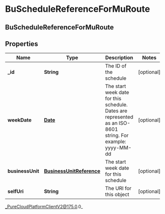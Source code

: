 # BuScheduleReferenceForMuRoute

## BuScheduleReferenceForMuRoute

## Properties

|Name | Type | Description | Notes|
|------------ | ------------- | ------------- | -------------|
| **_id** | **String** | The ID of the schedule | [optional] |
| **weekDate** | [**Date**](Date) | The start week date for this schedule. Dates are represented as an ISO-8601 string. For example: yyyy-MM-dd | [optional] |
| **businessUnit** | [**BusinessUnitReference**](BusinessUnitReference) | The start week date for this schedule | [optional] |
| **selfUri** | **String** | The URI for this object | [optional] |



_PureCloudPlatformClientV2@175.0.0_
